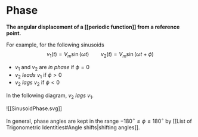 # Phase
**The angular displacement of a [[periodic function]] from a reference point.**

For example, for the following sinusoids
$$v_{1}(t)=V_{m}\sin(\omega t)\qquad v_{2}(t)=V_{m}\sin(\omega t+\phi)$$
- $v_{1}$ and $v_{2}$ are *in phase* if $\phi=0$
- $v_{2}$ *leads* $v_1$ if $\phi>0$
- $v_{2}$ *lags* $v_{2}$ if $\phi<0$

In the following diagram, $v_{2}$ *lags* $v_{1}$.

![[SinusoidPhase.svg]]

In general, phase angles are kept in the range $-180^{\circ}\le\phi\le 180^{\circ}$ by [[List of Trigonometric Identities#Angle shifts|shifting angles]].
